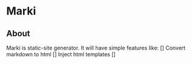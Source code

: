 # Marki
## About 
Marki is static-site generator. It will have simple features like:
[] Convert markdown to html
[] Inject html templates 
[]